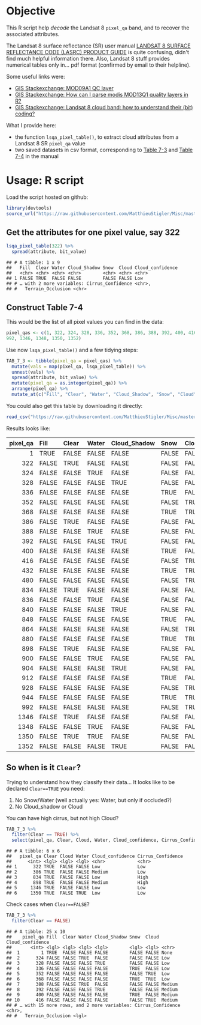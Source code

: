 Objective
=========

This R script help *decode* the Landsat 8 `pixel_qa` band, and to recover the associated attributes.

The Landsat 8 surface reflectance (SR) user manual [LANDSAT 8 SURFACE REFLECTANCE CODE (LASRC) PRODUCT GUIDE](https://www.google.com/url?sa=t&rct=j&q=&esrc=s&source=web&cd=1&cad=rja&uact=8&ved=2ahUKEwisnNbE5vPgAhVMvJ4KHUZwC0MQFjAAegQIChAC&url=https%3A%2F%2Flandsat.usgs.gov%2Fdocuments%2Flasrc_product_guide.pdf&usg=AOvVaw1k4ElRQCyGumQtZzeTT51P) is quite confusing, didn't find much helpful information there. Also, Landsat 8 stuff provides numerical tables only in... pdf format (confirmed by email to their helpline).

Some useful links were:

-   [GIS Stackexchange: MOD09A1 QC layer](https://gis.stackexchange.com/questions/182924/mod09a1-qc-layer/252404#252404)
-   [GIS Stackexchange: How can I parse modis MOD13Q1 quality layers in R?](https://gis.stackexchange.com/questions/144441/how-can-i-parse-modis-mod13q1-quality-layers-in-r?rq=1)
-   [GIS Stackexchange: Landsat 8 cloud band: how to understand their (bit) coding?](https://gis.stackexchange.com/questions/314792/landsat-8-cloud-band-how-to-understand-their-bit-coding)

What I provide here:

-   the function `lsqa_pixel_table()`, to extract cloud attributes from a Landsat 8 SR `pixel_qa` value
-   two saved datasets in csv format, corresponding to [Table 7-3](https://raw.githubusercontent.com/MatthieuStigler/Misc/master/spatial/landsat_8_cloud/LS_8_pixel_qa_Table_7_3.csv) and [Table 7-4](https://raw.githubusercontent.com/MatthieuStigler/Misc/master/spatial/landsat_8_cloud/LS_8_pixel_qa_Table_7_4.csv) in the manual

Usage: R script
===============

Load the script hosted on github:

``` r
library(devtools)
source_url("https://raw.githubusercontent.com/MatthieuStigler/Misc/master/spatial/landsat_8_cloud/lsqa_tools.R")
```

Get the attributes for one pixel value, say 322
-----------------------------------------------

``` r
lsqa_pixel_table(322) %>% 
  spread(attribute, bit_value)
```

    ## # A tibble: 1 x 9
    ##   Fill  Clear Water Cloud_Shadow Snow  Cloud Cloud_confidence
    ##   <chr> <chr> <chr> <chr>        <chr> <chr> <chr>           
    ## 1 FALSE TRUE  FALSE FALSE        FALSE FALSE Low             
    ## # … with 2 more variables: Cirrus_Confidence <chr>,
    ## #   Terrain_Occlusion <chr>

Construct Table 7-4
-------------------

This would be the list of all pixel values you can find in the data:

``` r
pixel_qas <- c(1, 322, 324, 328, 336, 352, 368, 386, 388, 392, 400, 416, 432, 480, 834, 836, 840, 848, 864, 880, 898, 900, 904, 912, 928, 944, 
992, 1346, 1348, 1350, 1352)
```

Use now `lsqa_pixel_table()` and a few tidying steps:

``` r
TAB_7_3 <- tibble(pixel_qa = pixel_qas) %>% 
  mutate(vals = map(pixel_qa, lsqa_pixel_table)) %>% 
  unnest(vals) %>% 
  spread(attribute, bit_value) %>% 
  mutate(pixel_qa = as.integer(pixel_qa)) %>% 
  arrange(pixel_qa) %>% 
  mutate_at(c("Fill", "Clear", "Water", "Cloud_Shadow", "Snow", "Cloud", "Terrain_Occlusion"), as.logical)
```

You could also get this table by downloading it directly:

``` r
read_csv("https://raw.githubusercontent.com/MatthieuStigler/Misc/master/spatial/landsat_8_cloud/LS_8_pixel_qa_Table_7_4.csv")
```

Results looks like:

|  pixel\_qa| Fill  | Clear | Water | Cloud\_Shadow | Snow  | Cloud | Cloud\_confidence | Cirrus\_Confidence | Terrain\_Occlusion |
|----------:|:------|:------|:------|:--------------|:------|:------|:------------------|:-------------------|:-------------------|
|          1| TRUE  | FALSE | FALSE | FALSE         | FALSE | FALSE | None              | None               | FALSE              |
|        322| FALSE | TRUE  | FALSE | FALSE         | FALSE | FALSE | Low               | Low                | FALSE              |
|        324| FALSE | FALSE | TRUE  | FALSE         | FALSE | FALSE | Low               | Low                | FALSE              |
|        328| FALSE | FALSE | FALSE | TRUE          | FALSE | FALSE | Low               | Low                | FALSE              |
|        336| FALSE | FALSE | FALSE | FALSE         | TRUE  | FALSE | Low               | Low                | FALSE              |
|        352| FALSE | FALSE | FALSE | FALSE         | FALSE | TRUE  | Low               | Low                | FALSE              |
|        368| FALSE | FALSE | FALSE | FALSE         | TRUE  | TRUE  | Low               | Low                | FALSE              |
|        386| FALSE | TRUE  | FALSE | FALSE         | FALSE | FALSE | Medium            | Low                | FALSE              |
|        388| FALSE | FALSE | TRUE  | FALSE         | FALSE | FALSE | Medium            | Low                | FALSE              |
|        392| FALSE | FALSE | FALSE | TRUE          | FALSE | FALSE | Medium            | Low                | FALSE              |
|        400| FALSE | FALSE | FALSE | FALSE         | TRUE  | FALSE | Medium            | Low                | FALSE              |
|        416| FALSE | FALSE | FALSE | FALSE         | FALSE | TRUE  | Medium            | Low                | FALSE              |
|        432| FALSE | FALSE | FALSE | FALSE         | TRUE  | TRUE  | Medium            | Low                | FALSE              |
|        480| FALSE | FALSE | FALSE | FALSE         | FALSE | TRUE  | High              | Low                | FALSE              |
|        834| FALSE | TRUE  | FALSE | FALSE         | FALSE | FALSE | Low               | High               | FALSE              |
|        836| FALSE | FALSE | TRUE  | FALSE         | FALSE | FALSE | Low               | High               | FALSE              |
|        840| FALSE | FALSE | FALSE | TRUE          | FALSE | FALSE | Low               | High               | FALSE              |
|        848| FALSE | FALSE | FALSE | FALSE         | TRUE  | FALSE | Low               | High               | FALSE              |
|        864| FALSE | FALSE | FALSE | FALSE         | FALSE | TRUE  | Low               | High               | FALSE              |
|        880| FALSE | FALSE | FALSE | FALSE         | TRUE  | TRUE  | Low               | High               | FALSE              |
|        898| FALSE | TRUE  | FALSE | FALSE         | FALSE | FALSE | Medium            | High               | FALSE              |
|        900| FALSE | FALSE | TRUE  | FALSE         | FALSE | FALSE | Medium            | High               | FALSE              |
|        904| FALSE | FALSE | FALSE | TRUE          | FALSE | FALSE | Medium            | High               | FALSE              |
|        912| FALSE | FALSE | FALSE | FALSE         | TRUE  | FALSE | Medium            | High               | FALSE              |
|        928| FALSE | FALSE | FALSE | FALSE         | FALSE | TRUE  | Medium            | High               | FALSE              |
|        944| FALSE | FALSE | FALSE | FALSE         | TRUE  | TRUE  | Medium            | High               | FALSE              |
|        992| FALSE | FALSE | FALSE | FALSE         | FALSE | TRUE  | High              | High               | FALSE              |
|       1346| FALSE | TRUE  | FALSE | FALSE         | FALSE | FALSE | Low               | Low                | TRUE               |
|       1348| FALSE | FALSE | TRUE  | FALSE         | FALSE | FALSE | Low               | Low                | TRUE               |
|       1350| FALSE | TRUE  | TRUE  | FALSE         | FALSE | FALSE | Low               | Low                | TRUE               |
|       1352| FALSE | FALSE | FALSE | TRUE          | FALSE | FALSE | Low               | Low                | TRUE               |

So when is it `Clear`?
----------------------

Trying to understand how they classify their data... It looks like to be declared `Clear==TRUE` you need:

1.  No Snow/Water (well actually yes: Water, but only if occluded?)
2.  No Cloud\_shadow or Cloud

You can have high cirrus, but not high Cloud?

``` r
TAB_7_3 %>% 
  filter(Clear == TRUE) %>% 
  select(pixel_qa, Clear, Cloud, Water, Cloud_confidence, Cirrus_Confidence)
```

    ## # A tibble: 6 x 6
    ##   pixel_qa Clear Cloud Water Cloud_confidence Cirrus_Confidence
    ##      <int> <lgl> <lgl> <lgl> <chr>            <chr>            
    ## 1      322 TRUE  FALSE FALSE Low              Low              
    ## 2      386 TRUE  FALSE FALSE Medium           Low              
    ## 3      834 TRUE  FALSE FALSE Low              High             
    ## 4      898 TRUE  FALSE FALSE Medium           High             
    ## 5     1346 TRUE  FALSE FALSE Low              Low              
    ## 6     1350 TRUE  FALSE TRUE  Low              Low

Check cases when `Clear==FALSE`?

``` r
TAB_7_3 %>% 
  filter(Clear == FALSE) 
```

    ## # A tibble: 25 x 10
    ##    pixel_qa Fill  Clear Water Cloud_Shadow Snow  Cloud Cloud_confidence
    ##       <int> <lgl> <lgl> <lgl> <lgl>        <lgl> <lgl> <chr>           
    ##  1        1 TRUE  FALSE FALSE FALSE        FALSE FALSE None            
    ##  2      324 FALSE FALSE TRUE  FALSE        FALSE FALSE Low             
    ##  3      328 FALSE FALSE FALSE TRUE         FALSE FALSE Low             
    ##  4      336 FALSE FALSE FALSE FALSE        TRUE  FALSE Low             
    ##  5      352 FALSE FALSE FALSE FALSE        FALSE TRUE  Low             
    ##  6      368 FALSE FALSE FALSE FALSE        TRUE  TRUE  Low             
    ##  7      388 FALSE FALSE TRUE  FALSE        FALSE FALSE Medium          
    ##  8      392 FALSE FALSE FALSE TRUE         FALSE FALSE Medium          
    ##  9      400 FALSE FALSE FALSE FALSE        TRUE  FALSE Medium          
    ## 10      416 FALSE FALSE FALSE FALSE        FALSE TRUE  Medium          
    ## # … with 15 more rows, and 2 more variables: Cirrus_Confidence <chr>,
    ## #   Terrain_Occlusion <lgl>
